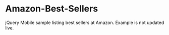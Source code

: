 Amazon-Best-Sellers
===================

jQuery Mobile sample listing best sellers at Amazon. Example is not updated live.
